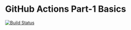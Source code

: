 # GitHub Actions Part-1 Basics

[![Build Status](https://github.com/GorbunovDenis/WordPress/actions/workflows/main.yml/badge.svg?branch=master)](https://github.com/GorbunovDenis/WordPress/actions/workflows/main.yml)
